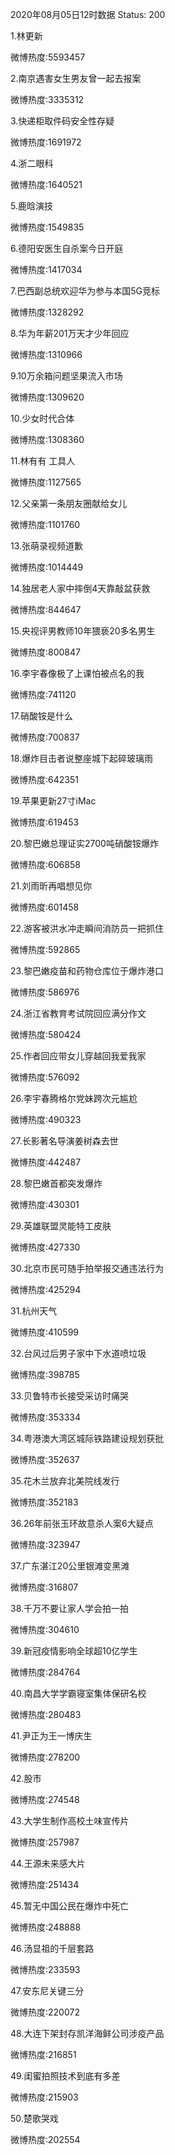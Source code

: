 2020年08月05日12时数据
Status: 200

1.林更新

微博热度:5593457

2.南京遇害女生男友曾一起去报案

微博热度:3335312

3.快递柜取件码安全性存疑

微博热度:1691972

4.浙二眼科

微博热度:1640521

5.鹿晗演技

微博热度:1549835

6.德阳安医生自杀案今日开庭

微博热度:1417034

7.巴西副总统欢迎华为参与本国5G竞标

微博热度:1328292

8.华为年薪201万天才少年回应

微博热度:1310966

9.10万余箱问题坚果流入市场

微博热度:1309620

10.少女时代合体

微博热度:1308360

11.林有有 工具人

微博热度:1127565

12.父亲第一条朋友圈献给女儿

微博热度:1101760

13.张萌录视频道歉

微博热度:1014449

14.独居老人家中摔倒4天靠敲盆获救

微博热度:844647

15.央视评男教师10年猥亵20多名男生

微博热度:800847

16.李宇春像极了上课怕被点名的我

微博热度:741120

17.硝酸铵是什么

微博热度:700837

18.爆炸目击者说整座城下起碎玻璃雨

微博热度:642351

19.苹果更新27寸iMac

微博热度:619453

20.黎巴嫩总理证实2700吨硝酸铵爆炸

微博热度:606858

21.刘雨昕再唱想见你

微博热度:601458

22.游客被洪水冲走瞬间消防员一把抓住

微博热度:592865

23.黎巴嫩疫苗和药物仓库位于爆炸港口

微博热度:586976

24.浙江省教育考试院回应满分作文

微博热度:580424

25.作者回应带女儿穿越回我爱我家

微博热度:576092

26.李宇春腾格尔党妹跨次元尴尬

微博热度:490323

27.长影著名导演姜树森去世

微博热度:442487

28.黎巴嫩首都突发爆炸

微博热度:430301

29.英雄联盟灵能特工皮肤

微博热度:427330

30.北京市民可随手拍举报交通违法行为

微博热度:425294

31.杭州天气

微博热度:410599

32.台风过后男子家中下水道喷垃圾

微博热度:398785

33.贝鲁特市长接受采访时痛哭

微博热度:353334

34.粤港澳大湾区城际铁路建设规划获批

微博热度:352637

35.花木兰放弃北美院线发行

微博热度:352183

36.26年前张玉环故意杀人案6大疑点

微博热度:323947

37.广东湛江20公里银滩变黑滩

微博热度:316807

38.千万不要让家人学会拍一拍

微博热度:304610

39.新冠疫情影响全球超10亿学生

微博热度:284764

40.南昌大学学霸寝室集体保研名校

微博热度:280483

41.尹正为王一博庆生

微博热度:278200

42.股市

微博热度:274548

43.大学生制作高校土味宣传片

微博热度:257987

44.王源未来感大片

微博热度:251434

45.暂无中国公民在爆炸中死亡

微博热度:248888

46.汤显祖的千层套路

微博热度:233593

47.安东尼关键三分

微博热度:220072

48.大连下架封存凯洋海鲜公司涉疫产品

微博热度:216851

49.闺蜜拍照技术到底有多差

微博热度:215903

50.楚歌哭戏

微博热度:202554

